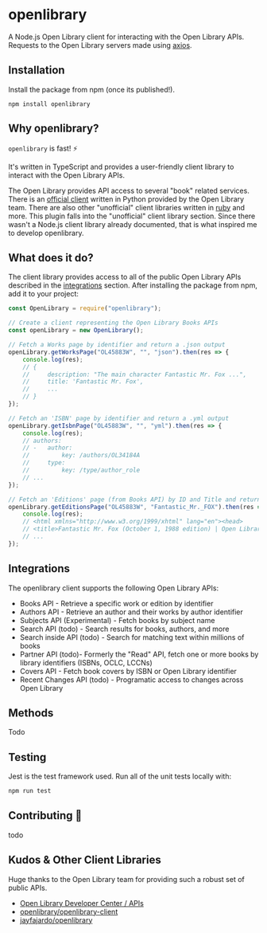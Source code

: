 # openlibrary
A Node.js Open Library client for interacting with the Open Library APIs. Requests to the Open Library servers made using [axios](https://www.npmjs.com/package/axios).

## Installation
Install the package from npm (once its published!).

```shell
npm install openlibrary
```

## Why openlibrary?
`openlibrary` is fast! ⚡

It's written in TypeScript and provides a user-friendly client library to interact with the Open Library APIs.

The Open Library provides API access to several "book" related services. There is an [official client](https://github.com/internetarchive/openlibrary-client) written in Python provided by the Open Library team. There are also other "unofficial" client libraries written in [ruby](https://github.com/jayfajardo/openlibrary) and more. This plugin falls into the "unofficial" client library section. Since there wasn't a Node.js client library already documented, that is what inspired me to develop openlibrary.

## What does it do?
The client library provides access to all of the public Open Library APIs described in the [integrations](#Integrations) section. After installing the package from npm, add it to your project:

```js
const OpenLibrary = require("openlibrary");

// Create a client representing the Open Library Books APIs
const openLibrary = new OpenLibrary();

// Fetch a Works page by identifier and return a .json output
openLibrary.getWorksPage("OL45883W", "", "json").then(res => {
    console.log(res);
    // { 
    //     description: "The main character Fantastic Mr. Fox ...",
    //     title: 'Fantastic Mr. Fox',
    //     ...
    // }
});

// Fetch an 'ISBN' page by identifier and return a .yml output
openLibrary.getIsbnPage("OL45883W", "", "yml").then(res => {
    console.log(res);
    // authors:
    // -   author:
    //         key: /authors/OL34184A
    //     type:
    //         key: /type/author_role
    // ...
});

// Fetch an 'Editions' page (from Books API) by ID and Title and return HTML
openLibrary.getEditionsPage("OL45883W", "Fantastic_Mr._FOX").then(res => {
    console.log(res);
    // <html xmlns="http://www.w3.org/1999/xhtml" lang="en"><head>
    // <title>Fantastic Mr. Fox (October 1, 1988 edition) | Open Library</title>
    // ...
});
```

## Integrations
The openlibrary client supports the following Open Library APIs:

- Books API - Retrieve a specific work or edition by identifier
- Authors API - Retrieve an author and their works by author identifier
- Subjects API (Experimental) - Fetch books by subject name
- Search API (todo) - Search results for books, authors, and more
- Search inside API (todo) - Search for matching text within millions of books
- Partner API (todo)- Formerly the "Read" API, fetch one or more books by library identifiers (ISBNs, OCLC, LCCNs)
- Covers API - Fetch book covers by ISBN or Open Library identifier
- Recent Changes API (todo) - Programatic access to changes across Open Library

## Methods
Todo

## Testing
Jest is the test framework used. Run all of the unit tests locally with:

```bash
npm run test
```

## Contributing 🌱

todo

## Kudos & Other Client Libraries
Huge thanks to the Open Library team for providing such a robust set of public APIs.

- [Open Library Developer Center / APIs](https://openlibrary.org/developers/api)
- [openlibrary/openlibrary-client](https://github.com/internetarchive/openlibrary-client#other-client-libraries)
- [jayfajardo/openlibrary](https://github.com/jayfajardo/openlibrary)